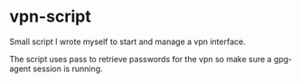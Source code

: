 # vpn-script
Small script I wrote myself to start and manage a vpn interface.

The script uses pass to retrieve passwords for the vpn so make sure a gpg-agent
session is running.
